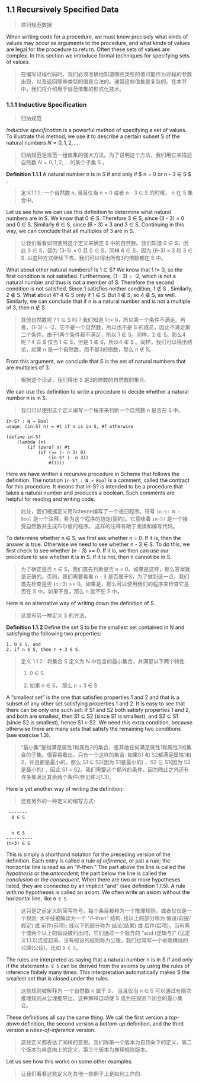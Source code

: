 ## 1.1 Recursively Specified Data

> 递归规范数据


When writing code for a procedure, we must know precisely what kinds of values may occur as arguments to the procedure, and what kinds of values are legal for the procedure to return. Often these sets of values are complex. In this section we introduce formal techniques for specifying sets of values.

> 在编写过程代码时，我们必须准确地知道哪些类型的值可能作为过程的参数出现，以及返回哪些类型的值是合法的。通常这些值集是复杂的。在本节中，我们将介绍用于规范值集的形式化技术。


### 1.1.1 Inductive Specification

> 归纳规范


*Inductive specification* is a powerful method of specifying a set of values. To illustrate this method, we use it to describe a certain subset S of the natural numbers $N = {0, 1, 2, ... }.$

> 归纳规范是规范一组值集的强大方法。为了说明这个方法，我们用它来描述自然数 $N = {0,1,2,... }$ 的某个子集 S 。


**Definition 1.1.1** A natural number n is in S if and only if $ n = 0 or n - 3 ∈ S $ .

> 定义1.1.1 :  一个自然数 n, 当且仅当 n = 0 或者 n - 3 ∈ S 的时候， n 在 S 集合中。


Let us see how we can use this definition to determine what natural numbers are in S. We know that 0 ∈ S. Therefore 3 ∈ S, since (3 - 3) = 0 and 0 ∈ S. Similarly 6 ∈ S, since (6 - 3) = 3 and 3 ∈ S. Continuing in this way, we can conclude that all multiples of 3 are in S.

> 让我们看看如何使用这个定义来确定 S 中的自然数。我们知道 0 ∈ S，因此 3 ∈ S，因为 (3-3) = 0 且 0 ∈ S，同样 6 ∈ S，因为 (6-3) = 3 和 3 ∈ S. 以这种方式继续下去，我们可以得出所有3的倍数都在 S 中。


What about other natural numbers? Is 1 ∈ S? We know that 1 != 0, so the first condition is not satisfied. Furthermore, (1 - 3) = -2, which is not a natural number and thus is not a member of S. Therefore the second condition is not satisfied. Since 1 satisfies neither condition, 1 ∉ S . Similarly, 2 ∉ S. What about 4? 4 ∈ S only if 1 ∈ S. But 1 ∉ S, so 4 ∉ S, as well. Similarly, we can conclude that if n is a natural number and is not a multiple of 3, then n ∉ S.

> 其他自然数呢？1 ∈ S 吗？我们知道 1 != 0，所以第一个条件不满足。再者，(1-3) = -2，它不是一个自然数，所以也不是 S 的成员，因此不满足第二个条件。由于1两个条件都不满足，所以 1 ∉ S。同样，2 ∉ S。那么4呢？4 ∈ S 仅当 1 ∈ S，但是 1 ∉ S，所以4 ∉ S 。同样，我们可以得出结论，如果 n 是一个自然数，而不是3的倍数，那么 n ∉ S。


From this argument, we conclude that S is the set of natural numbers that are multiples of 3.

> 根据这个论证，我们得出 S 是3的倍数的自然数的集合。


We can use this definition to write a procedure to decide whether a natural number n is in S.

> 我们可以使用这个定义编写一个程序来判断一个自然数 n 是否在 S 中。


```rkt
in-S? : N → Bool
usage: (in-S? n) = #t if n is in S, #f otherwise

(define in-S?
    (lambda (n)
        (if (zero? n) #t
            (if (>= (- n 3) 0)
                (in-S? (- n 3))
                #f))))
```

Here we have written a recursive procedure in Scheme that follows the definition. The notation `in-S? : N → Bool` is a comment, called the contract for this procedure. It means that in-S? is intended to be a procedure that takes a natural number and produces a boolean. Such comments are helpful for reading and writing code.

> 此处，我们根据定义用Scheme编写了一个递归程序。符号  `in-S: N → Bool` 是一个注释，称为这个程序的协定(契约)。它意味着 `in-S?` 是一个接受自然数并生成布尔值的程序。 这样的注释有助于阅读和编写代码。


To determine whether n ∈ S, we first ask whether n = 0. If it is, then the answer is true. Otherwise we need to see whether n - 3 ∈ S. To do this, we  first check to see whether (n - 3) >= 0. If it is, we then can use our procedure to see whether it is in S. If it is not, then n cannot be in S.

> 为了确定是否 n ∈ S，我们首先判断是否 n = 0。如果是这样，那么答案就是正确的。否则，我们需要看看 n - 3 是否属于S，为了做到这一点，我们首先检查是否 (n -3) >= 0。如果是，那么可以使用我们的程序来检查它是否在 S 中。如果不是，那么 n 就不在 S 中。


Here is an alternative way of writing down the definition of S.

> 这里有另一种定义 S 的方法。


**Definition 1.1.2** Define the set S to be the smallest set contained in N and satisfying the following two properties:

    1. 0 ∈ S, and
    2. if n ∈ S, then n + 3 ∈ S.

> 定义 1.1.2 : 将集合 S 定义为 N 中包含的最小集合，并满足以下两个特性:
>
> 1. 0 ∈ S
>
> 2. 如果 n ∈ S， 那么 n + 3 ∈ S


A “smallest set” is the one that satisfies properties 1 and 2 and that is a subset of any other set satisfying properties 1 and 2. It is easy to see that there can be only one such set: if S1 and S2 both satisfy properties 1 and 2, and both are smallest, then S1 ⊆ S2 (since S1 is smallest), and S2 ⊆ S1 (since S2 is smallest), hence S1 = S2. We need this extra condition, because otherwise there are many sets that satisfy the remaining two conditions (see exercise 1.3).

> “最小集”是指满足属性1和属性2的集合，是其他任何满足属性1和属性2的集合的子集。很容易看出，只有一个这样的集合: 如果S1 和 S2都满足属性1和2，并且都是最小的，那么 S1 ⊆ S2(因为 S1是最小的) ，S2 ⊆ S1(因为 S2是最小的) ，因此 S1 = S2。我们需要这个额外的条件，因为除此之外还有许多集满足其余两个条件(参见练习1.3)。


Here is yet another way of writing the definition:

> 还有另外的一种定义的编写方式:

```
 -------
  0 ∈ S


  n ∈ S
----------
(n+3) ∈ S
```


This is simply a shorthand notation for the preceding version of the definition. Each entry is called *a rule of inference*, or just a *rule*; the horizontal line is read as an “if-then.” The part above the line is called the *hypothesis* or the *antecedent*; the part below the line is called the *conclusion* or the *consequent*. When there are two or more hypotheses listed, they are connected by an implicit “and” (see definition 1.1.5). A rule with no hypotheses is called an axiom. We often write an axiom without the horizontal line, like `0 ∈ S`.

> 这只是之前定义的简写符号。每个条目被称为一个推理规则，或者仅仅是一个规则; 水平线被解读为一个 "if-then" 结构. 线以上的部分称为 假设(前提/假定) 或 前件(前项); 线以下的部分称为 结论(结果) 或 后件(后项)。当有两个或两个以上的假设被列出时，它们通过一个隐含的 "and (逻辑与)" (见定义1.1.5)连接起来。没有假设的规则称为公理。我们经常写一个省略横线的公理(公设)，比如 `0 ∈ S`。


The rules are interpreted as saying that a natural number n is in S if and only if the statement `n ∈ S` can be derived from the axioms by using the rules of inference finitely many times. This interpretation automatically makes S the smallest set that is closed under the rules.

> 这些规则被解释为 一个自然数 n 属于 S， 当且仅当 n ∈ S 可以通过有限次推理规则从公理推导出。这种解释自动使 S 成为在规则下闭合的最小集合。


These definitions all say the same thing. We call the first version a *top-down* definition, the second version a *bottom-up* definition, and the third version a *rules-of-inference* version.

> 这些定义都表达了同样的意思。我们称第一个版本为自顶向下的定义，第二个版本为自底向上的定义，第三个版本为推理规则版本。


Let us see how this works on some other examples.

> 让我们看看这些定义在其他一些例子上是如何工作的.




